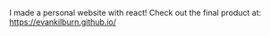 I made a personal website with react!
Check out the final product at: https://evankilburn.github.io/
